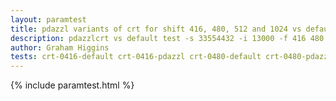 ```yaml
---
layout: paramtest
title: pdazzl variants of crt for shift 416, 480, 512 and 1024 vs default
description: pdazzlcrt vs default test -s 33554432 -i 13000 -f 416 480 512 1024 -t 4 -d 3
author: Graham Higgins
tests: crt-0416-default crt-0416-pdazzl crt-0480-default crt-0480-pdazzl crt-0512-default crt-0512-pdazzl crt-1024-default crt-1024-pdazzl
---
```


{% include paramtest.html %}

